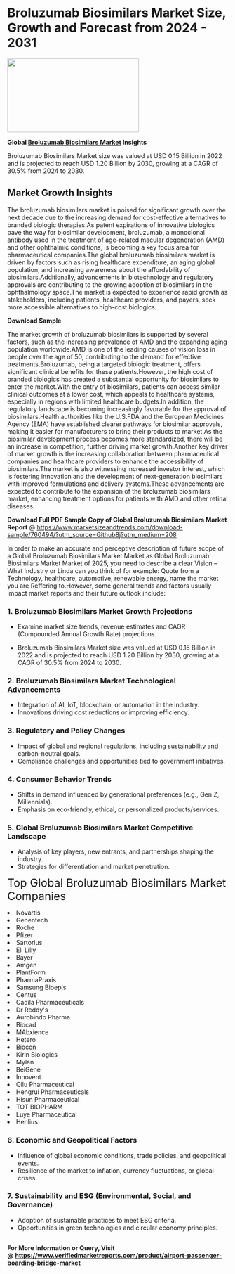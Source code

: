 <H1>Broluzumab Biosimilars Market Size, Growth and Forecast from 2024 - 2031</H1><img class="aligncenter size-medium wp-image-584254" src="https://thirdeyenews.in/wp-content/uploads/2024/09/Global-Market-Research-300x168.jpeg" alt="" width="300" height="168" /><p><strong>Global&nbsp;<a href="https://www.marketsizeandtrends.com/download-sample/760494/?utm_source=Github8j?utm_medium=208">Broluzumab Biosimilars Market</a> Insights</strong></p><p>Broluzumab Biosimilars Market size was valued at USD 0.15 Billion in 2022 and is projected to reach USD 1.20 Billion by 2030, growing at a CAGR of 30.5% from 2024 to 2030.</p><p><h2>Market Growth Insights</h2> <p>The broluzumab biosimilars market is poised for significant growth over the next decade due to the increasing demand for cost-effective alternatives to branded biologic therapies.As patent expirations of innovative biologics pave the way for biosimilar development, broluzumab, a monoclonal antibody used in the treatment of age-related macular degeneration (AMD) and other ophthalmic conditions, is becoming a key focus area for pharmaceutical companies.The global broluzumab biosimilars market is driven by factors such as rising healthcare expenditure, an aging global population, and increasing awareness about the affordability of biosimilars.Additionally, advancements in biotechnology and regulatory approvals are contributing to the growing adoption of biosimilars in the ophthalmology space.The market is expected to experience rapid growth as stakeholders, including patients, healthcare providers, and payers, seek more accessible alternatives to high-cost biologics.</p> <p><strong>Download Sample</strong></p> <p>The market growth of broluzumab biosimilars is supported by several factors, such as the increasing prevalence of AMD and the expanding aging population worldwide.AMD is one of the leading causes of vision loss in people over the age of 50, contributing to the demand for effective treatments.Broluzumab, being a targeted biologic treatment, offers significant clinical benefits for these patients.However, the high cost of branded biologics has created a substantial opportunity for biosimilars to enter the market.With the entry of biosimilars, patients can access similar clinical outcomes at a lower cost, which appeals to healthcare systems, especially in regions with limited healthcare budgets.In addition, the regulatory landscape is becoming increasingly favorable for the approval of biosimilars.Health authorities like the U.S.FDA and the European Medicines Agency (EMA) have established clearer pathways for biosimilar approvals, making it easier for manufacturers to bring their products to market.As the biosimilar development process becomes more standardized, there will be an increase in competition, further driving market growth.Another key driver of market growth is the increasing collaboration between pharmaceutical companies and healthcare providers to enhance the accessibility of biosimilars.The market is also witnessing increased investor interest, which is fostering innovation and the development of next-generation biosimilars with improved formulations and delivery systems.These advancements are expected to contribute to the expansion of the broluzumab biosimilars market, enhancing treatment options for patients with AMD and other retinal diseases.</p> <p><span class=""><strong>Download Full PDF Sample Copy of Global Broluzumab Biosimilars Market Report</strong> @ <a href="https://www.marketsizeandtrends.com/download-sample/760494/?utm_source=Github8j?utm_medium=208" target="_blank">https://www.marketsizeandtrends.com/download-sample/760494/?utm_source=Github8j?utm_medium=208</a></span></p><p>In order to make an accurate and perceptive description of future scope of a Global&nbsp;Broluzumab Biosimilars Market Market as Global&nbsp;Broluzumab Biosimilars Market Market of 2025, you need to describe a clear Vision &ndash; What Industry or Linda can you think of for example: Quote from a Technology, healthcare, automotive, renewable energy, name the market you are Reffering to.However, some general trends and factors usually impact market reports and their future outlook include:</p><h3>1.&nbsp;<strong>Broluzumab Biosimilars Market Growth Projections</strong></h3><ul><li>Examine market size trends, revenue estimates and CAGR (Compounded Annual Growth Rate) projections.</li><li><p>Broluzumab Biosimilars Market size was valued at USD 0.15 Billion in 2022 and is projected to reach USD 1.20 Billion by 2030, growing at a CAGR of 30.5% from 2024 to 2030.</p></li></ul><h3>2.&nbsp;<strong>Broluzumab Biosimilars Market Technological Advancements</strong></h3><ul><li>Integration of AI, IoT, blockchain, or automation in the industry.</li><li>Innovations driving cost reductions or improving efficiency.</li></ul><h3>3.&nbsp;<strong>Regulatory and Policy Changes</strong></h3><ul><li>Impact of global and regional regulations, including sustainability and carbon-neutral goals.</li><li>Compliance challenges and opportunities tied to government initiatives.</li></ul><h3>4.&nbsp;<strong>Consumer Behavior Trends</strong></h3><ul><li>Shifts in demand influenced by generational preferences (e.g., Gen Z, Millennials).</li><li>Emphasis on eco-friendly, ethical, or personalized products/services.</li></ul><h3>5.&nbsp;<strong>Global Broluzumab Biosimilars Market Competitive Landscape</strong></h3><ul><li>Analysis of key players, new entrants, and partnerships shaping the industry.</li><li>Strategies for differentiation and market penetration.</li></ul><p data-pm-slice="1 1 []"><span style="color: inherit; font-family: inherit; font-size: 25px;">Top Global Broluzumab Biosimilars Market Companies</span></p><div class="" data-test-id=""><p><li>Novartis</li><li> Genentech</li><li> Roche</li><li> Pfizer</li><li> Sartorius</li><li> Eli Lilly</li><li> Bayer</li><li> Amgen</li><li> PlantForm</li><li> PharmaPraxis</li><li> Samsung Bioepis</li><li> Centus</li><li> Cadila Pharmaceuticals</li><li> Dr Reddy's</li><li> Aurobindo Pharma</li><li> Biocad</li><li> MAbxience</li><li> Hetero</li><li> Biocon</li><li> Kirin Biologics</li><li> Mylan</li><li> BeiGene</li><li> Innovent</li><li> Qilu Pharmaceutical</li><li> Hengrui Pharmaceuticals</li><li> Hisun Pharmaceutical</li><li> TOT BIOPHARM</li><li> Luye Pharmaceutical</li><li> Henlius</li></p></div><h3>6.&nbsp;<strong>Economic and Geopolitical Factors</strong></h3><ul><li>Influence of global economic conditions, trade policies, and geopolitical events.</li><li>Resilience of the market to inflation, currency fluctuations, or global crises.</li></ul><h3>7.&nbsp;<strong>Sustainability and ESG (Environmental, Social, and Governance)</strong></h3><ul><li>Adoption of sustainable practices to meet ESG criteria.</li><li>Opportunities in green technologies and circular economy principles.</li></ul><h2><strong style="font-size: 14px;">For More Information or Query, Visit @&nbsp;</strong><a style="background-color: #ffffff; font-size: 14px;" href="https://www.marketsizeandtrends.com/report/broluzumab-biosimilars-market/" target="_blank">https://www.verifiedmarketreports.com/product/airport-passenger-boarding-bridge-market</a></h2>